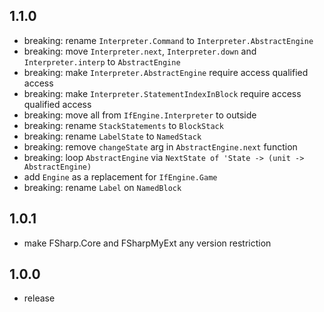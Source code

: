 ## 1.1.0
* breaking: rename `Interpreter.Command` to `Interpreter.AbstractEngine`
* breaking: move `Interpreter.next`, `Interpreter.down` and `Interpreter.interp` to `AbstractEngine`
* breaking: make `Interpreter.AbstractEngine` require access qualified access
* breaking: make `Interpreter.StatementIndexInBlock` require access qualified access
* breaking: move all from `IfEngine.Interpreter` to outside
* breaking: rename `StackStatements` to `BlockStack`
* breaking: rename `LabelState` to `NamedStack`
* breaking: remove `changeState` arg in `AbstractEngine.next` function
* breaking: loop `AbstractEngine` via `NextState of 'State -> (unit -> AbstractEngine)`
* add `Engine` as a replacement for `IfEngine.Game`
* breaking: rename `Label` on `NamedBlock`

## 1.0.1
* make FSharp.Core and FSharpMyExt any version restriction

## 1.0.0
* release
